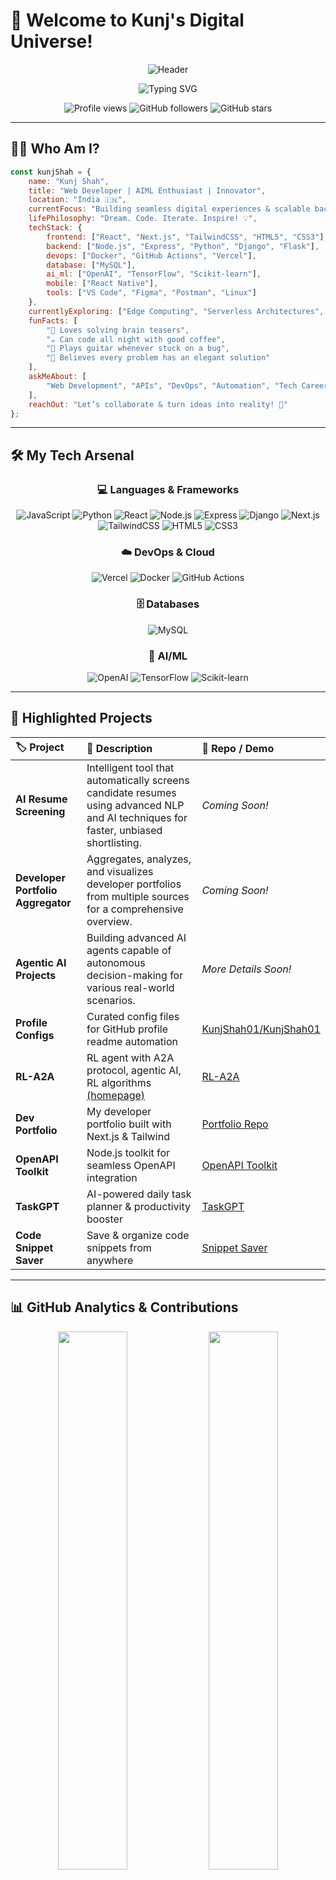 # 🚀 Welcome to Kunj's Digital Universe!

<div align="center">

![Header](https://capsule-render.vercel.app/api?type=waving&color=gradient&customColorList=2,18,27&height=200&section=header&text=Kunj%20Shah&fontSize=75&fontAlignY=35&animation=twinkling&fontColor=gradient&desc=Crafting%20Tomorrow's%20Tech%2C%20Today&descSize=20&descAlignY=65)

<img src="https://readme-typing-svg.herokuapp.com?font=Fira+Code&size=30&duration=2500&pause=1000&color=FFB300&center=true&vCenter=true&width=600&height=60&lines=🌐+Full+Stack+Developer;🤖+AI%2FML+Explorer;🚀+Tech+Visionary;🛠️+Open+Source+Builder;💡+Innovator+at+Heart" alt="Typing SVG" />

<p>
  <img src="https://komarev.com/ghpvc/?username=KunjShah01&color=ffb300&style=for-the-badge&label=PROFILE+VIEWS" alt="Profile views" />
  <img src="https://img.shields.io/github/followers/KunjShah01?style=for-the-badge&color=orange&labelColor=black" alt="GitHub followers" />
  <img src="https://img.shields.io/github/stars/KunjShah01?style=for-the-badge&color=yellow&labelColor=black" alt="GitHub stars" />
</p>

</div>

---

## 👨‍💻 Who Am I?

```js
const kunjShah = {
    name: "Kunj Shah",
    title: "Web Developer | AIML Enthusiast | Innovator",
    location: "India 🇮🇳",
    currentFocus: "Building seamless digital experiences & scalable backend systems",
    lifePhilosophy: "Dream. Code. Iterate. Inspire! 💡",
    techStack: {
        frontend: ["React", "Next.js", "TailwindCSS", "HTML5", "CSS3"],
        backend: ["Node.js", "Express", "Python", "Django", "Flask"],
        devops: ["Docker", "GitHub Actions", "Vercel"],
        database: ["MySQL"],
        ai_ml: ["OpenAI", "TensorFlow", "Scikit-learn"],
        mobile: ["React Native"],
        tools: ["VS Code", "Figma", "Postman", "Linux"]
    },
    currentlyExploring: ["Edge Computing", "Serverless Architectures", "Prompt Engineering", "Open Source"],
    funFacts: [
        "🧩 Loves solving brain teasers",
        "☕ Can code all night with good coffee",
        "🎸 Plays guitar whenever stuck on a bug",
        "🚀 Believes every problem has an elegant solution"
    ],
    askMeAbout: [
        "Web Development", "APIs", "DevOps", "Automation", "Tech Careers"
    ],
    reachOut: "Let’s collaborate & turn ideas into reality! 🤝"
};
```

---

## 🛠️ My Tech Arsenal

<div align="center">

### 💻 Languages & Frameworks

![JavaScript](https://img.shields.io/badge/JavaScript-F7DF1E?style=for-the-badge&logo=javascript&logoColor=black)
![Python](https://img.shields.io/badge/Python-3776AB?style=for-the-badge&logo=python&logoColor=yellow)
![React](https://img.shields.io/badge/React-20232A?style=for-the-badge&logo=react&logoColor=61DAFB)
![Node.js](https://img.shields.io/badge/Node.js-339933?style=for-the-badge&logo=nodedotjs&logoColor=white)
![Express](https://img.shields.io/badge/Express-000000?style=for-the-badge&logo=express&logoColor=white)
![Django](https://img.shields.io/badge/Django-092E20?style=for-the-badge&logo=django&logoColor=green)
![Next.js](https://img.shields.io/badge/Next.js-000000?style=for-the-badge&logo=next.js&logoColor=white)
![TailwindCSS](https://img.shields.io/badge/TailwindCSS-38B2AC?style=for-the-badge&logo=tailwind-css&logoColor=white)
![HTML5](https://img.shields.io/badge/HTML5-E34F26?style=for-the-badge&logo=html5&logoColor=white)
![CSS3](https://img.shields.io/badge/CSS3-1572B6?style=for-the-badge&logo=css3&logoColor=white)

### ☁️ DevOps & Cloud

![Vercel](https://img.shields.io/badge/Vercel-000000?style=for-the-badge&logo=vercel&logoColor=white)
![Docker](https://img.shields.io/badge/Docker-2496ED?style=for-the-badge&logo=docker&logoColor=white)
![GitHub Actions](https://img.shields.io/badge/GitHub%20Actions-2088FF?style=for-the-badge&logo=github-actions&logoColor=white)

### 🗄️ Databases

![MySQL](https://img.shields.io/badge/MySQL-005C84?style=for-the-badge&logo=mysql&logoColor=white)

### 🤖 AI/ML

![OpenAI](https://img.shields.io/badge/OpenAI-412991?style=for-the-badge&logo=openai&logoColor=white)
![TensorFlow](https://img.shields.io/badge/TensorFlow-FF6F00?style=for-the-badge&logo=tensorflow&logoColor=white)
![Scikit-learn](https://img.shields.io/badge/scikit_learn-F7931E?style=for-the-badge&logo=scikit-learn&logoColor=white)

</div>

---

## 🚩 Highlighted Projects

<div align="center">

| 🏷️ **Project** | 🚀 **Description** | 🔗 **Repo / Demo** | 
|:-|:-|:-|
| **AI Resume Screening** | Intelligent tool that automatically screens candidate resumes using advanced NLP and AI techniques for faster, unbiased shortlisting. | _Coming Soon!_ |
| **Developer Portfolio Aggregator** | Aggregates, analyzes, and visualizes developer portfolios from multiple sources for a comprehensive overview. | _Coming Soon!_ |
| **Agentic AI Projects** | Building advanced AI agents capable of autonomous decision-making for various real-world scenarios. | _More Details Soon!_ |
| **Profile Configs** | Curated config files for GitHub profile readme automation | [KunjShah01/KunjShah01](https://github.com/KunjShah01/KunjShah01) |
| **RL-A2A** | RL agent with A2A protocol, agentic AI, RL algorithms [(homepage)](https://rla2a.vercel.app/) | [RL-A2A](https://github.com/KunjShah01/RL-A2A) |
| **Dev Portfolio** | My developer portfolio built with Next.js & Tailwind | [Portfolio Repo](https://github.com/KunjShah01/portfolio) |
| **OpenAPI Toolkit** | Node.js toolkit for seamless OpenAPI integration | [OpenAPI Toolkit](https://github.com/KunjShah01/openapi-toolkit) |
| **TaskGPT** | AI-powered daily task planner & productivity booster | [TaskGPT](https://github.com/KunjShah01/TaskGPT) |
| **Code Snippet Saver** | Save & organize code snippets from anywhere | [Snippet Saver](https://github.com/KunjShah01/snippet-saver) |

</div>

---

## 📊 GitHub Analytics & Contributions

<div align="center">

<img width="47%" src="https://github-readme-stats.vercel.app/api?username=KunjShah01&show_icons=true&theme=gruvbox&hide_border=true&count_private=true&include_all_commits=true&custom_title=🌟%20GitHub%20Stats" />
<img width="47%" src="https://github-readme-streak-stats.herokuapp.com/?user=KunjShah01&theme=gruvbox&hide_border=true" />

![Top Languages](https://github-readme-stats.vercel.app/api/top-langs/?username=KunjShah01&layout=compact&theme=gruvbox&hide_border=true&langs_count=8&custom_title=🔥%20Languages%20I%20Love)

</div>

---

## 🏆 GitHub Achievements

<div align="center">

![GitHub Trophies](https://github-profile-trophy.vercel.app/?username=KunjShah01&theme=gruvbox&no-frame=true&no-bg=false&margin-w=4&column=3&title=Followers,Commits,Repositories,Stars,PullRequest,Issues)

</div>

---

## 🚧 Currently Building

<div align="center">

| 🚩 **Project**                | 🔥 **What’s Cool**                                      | 📈 **Status**      |
|:-----------------------------|:-------------------------------------------------------|:-------------------|
| **AI Resume Screening**       | AI for unbiased, efficient candidate selection          | 🟢 In Progress     |
| **Developer Portfolio Aggregator** | One-stop portfolio insights                       | 🟢 Building        |
| **Agentic AI Projects**       | Smart agents for real-world automation                 | 🟢 Research/Development |
| **Multi-Agent Collaboration** | AI agents collaborating to solve complex tasks         | 🟠 Prototype       |
| **Autonomous Research Agent** | Agent that autonomously researches and summarizes info | 🟡 Beta            |
| **Personalized Learning Agent** | Adaptive AI tutor for personalized learning paths   | 🟣 Ideation        |
| **AI Code Reviewer**          | Automated, agentic code review and feedback            | 🟢 Early Dev       |

</div>
---

## ⏳ Coding Activity

<div align="center">

<!--START_SECTION:waka-->
```text
JavaScript   ███████████████░░░░░░░░   63.2 %
Python       ████░░░░░░░░░░░░░░░░░░░   12.7 %
Other        ██░░░░░░░░░░░░░░░░░░░░░    5.7 %
```
<!--END_SECTION:waka-->

![Coding Activity Graph](https://github-readme-activity-graph.vercel.app/graph?username=KunjShah01&bg_color=1a1b27&color=ffb300&line=00c7b7&point=ffb300&area=true&hide_border=true)

</div>

## 🎲 Fun Zone

<div align="center">

---

### 🎉 Random Joke

![Jokes Card](https://readme-jokes.vercel.app/api?theme=gruvbox)

---

### 🧩 Mini Puzzle of the Day

> **What comes next in the sequence?**  
> `2, 6, 12, 20, 30, ___`

<details>
<summary>💡 Click to reveal the answer!</summary>

**Answer:** 42  
Pattern: n(n+1), where n=1,2,3,4,5,6...

</details>

---

### 🕹️ Play with My Portfolio!

> Want to see more? [Check out my interactive portfolio! 🚀](https://kunjshah95.github.io/kunjs-portfolio-website.io/)

---

</div>

## 🤝 Let's Connect!

<div align="center">

[![LinkedIn](https://img.shields.io/badge/LinkedIn-0077B5?style=for-the-badge&logo=linkedin&logoColor=white&label=Connect)](https://www.linkedin.com/in/kunjshah05)
[![Twitter](https://img.shields.io/badge/Twitter-1DA1F2?style=for-the-badge&logo=twitter&logoColor=white&label=Follow)](https://twitter.com/INDIA_KUNJ)
[![Instagram](https://img.shields.io/badge/Instagram-E4405F?style=for-the-badge&logo=instagram&logoColor=white&label=Follow)](https://www.instagram.com/kunjshah_05)
[![Email](https://img.shields.io/badge/Gmail-D14836?style=for-the-badge&logo=gmail&logoColor=white&label=Email)](mailto:kunjkshah05@gmail.com)

</div>

---

## 📈 Contribution Graph

<div align="center">

![Contribution Graph](https://github-readme-activity-graph.vercel.app/graph?username=KunjShah01&bg_color=1a1b27&color=ffb300&line=00c7b7&point=ffb300&area=true&hide_border=true&custom_title=💻%20Kunj's%20Contribution%20Graph)

</div>

---

## 💬 Daily Dev Quote

<div align="center">

![Quote](https://quotes-github-readme.vercel.app/api?type=horizontal&theme=gruvbox&quote=Stay%20hungry%2C%20stay%20foolish&author=Steve%20Jobs)

</div>

---

<div align="center">

### ⭐ "Every line of code is a step closer to greatness. Start now!" ⭐

<img src="https://capsule-render.vercel.app/api?type=waving&color=gradient&customColorList=2,18,27&height=100&section=footer&animation=twinkling" />

![Visitor Count](https://profile-counter.glitch.me/KunjShah01/count.svg)

**🚀 If you enjoyed my projects, leave a ⭐ and let’s connect! Open to collaborations and new adventures in tech! 🚀**

</div>

